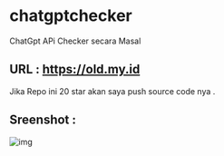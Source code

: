 # chatgptchecker
ChatGpt APi Checker secara Masal

## URL : https://old.my.id

Jika Repo ini 20 star akan saya push source code nya .

## Sreenshot :

![img](https://raw.githubusercontent.com/mughu94/chatgptchecker/main/Screenshot%202023-04-07%20at%2021.01.42.png)
